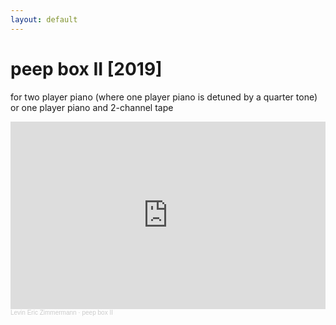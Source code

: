 ```yaml
---
layout: default
---
```



# peep box II [2019]

for two player piano (where one player piano is detuned by a quarter tone) or one player piano and 2-channel tape

<iframe width="100%" height="300" scrolling="no" frameborder="no" allow="autoplay" src="https://w.soundcloud.com/player/?url=https%3A//api.soundcloud.com/tracks/649437632&color=%23ff5500&auto_play=false&hide_related=false&show_comments=true&show_user=true&show_reposts=false&show_teaser=true&visual=true"></iframe><div style="font-size: 10px; color: #cccccc;line-break: anywhere;word-break: normal;overflow: hidden;white-space: nowrap;text-overflow: ellipsis; font-family: Interstate,Lucida Grande,Lucida Sans Unicode,Lucida Sans,Garuda,Verdana,Tahoma,sans-serif;font-weight: 100;"><a href="https://soundcloud.com/levinericzimmermann" title="Levin Eric Zimmermann" target="_blank" style="color: #cccccc; text-decoration: none;">Levin Eric Zimmermann</a> · <a href="https://soundcloud.com/levinericzimmermann/peep-box-ii" title="peep box II" target="_blank" style="color: #cccccc; text-decoration: none;">peep box II</a></div>


